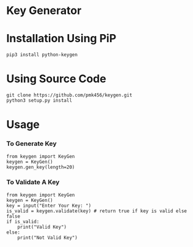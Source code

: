 # Key Generator

# Installation Using PiP
```
pip3 install python-keygen
```
# Using Source Code
```
git clone https://github.com/pmk456/keygen.git
python3 setup.py install
```
# Usage
### To Generate Key
```
from keygen import KeyGen
keygen = KeyGen()
keygen.gen_key(length=20)
```
### To Validate A Key
```
from keygen import KeyGen
keygen = KeyGen()
key = input("Enter Your Key: ")
is_valid = keygen.validate(key) # return true if key is valid else false
if is_valid:
    print("Valid Key")
else:
    print("Not Valid Key")
```
